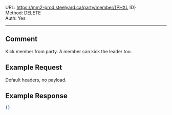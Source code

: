 URL: https://mm2-prod.steelyard.ca/party/member/{PHXL ID} \
Method: DELETE \
Auth: Yes

---

## Comment
Kick member from party. A member can kick the leader too.

## Example Request
Default headers, no payload.

## Example Response
```json
{}
```